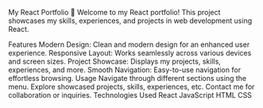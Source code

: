 My React Portfolio 💼
Welcome to my React portfolio! This project showcases my skills, experiences, and projects in web development using React.

Features
Modern Design: Clean and modern design for an enhanced user experience.
Responsive Layout: Works seamlessly across various devices and screen sizes.
Project Showcase: Displays my projects, skills, experiences, and more.
Smooth Navigation: Easy-to-use navigation for effortless browsing.
Usage
Navigate through different sections using the menu.
Explore showcased projects, skills, experiences, etc.
Contact me for collaboration or inquiries.
Technologies Used
React
JavaScript
HTML
CSS
